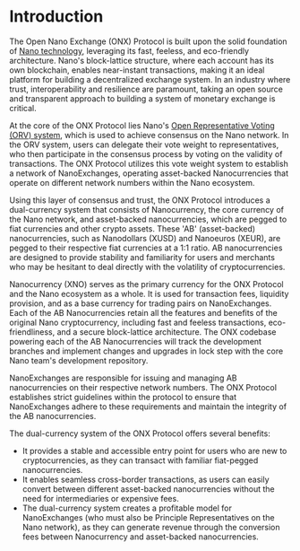 # Introduction

The Open Nano Exchange (ONX) Protocol is built upon the solid foundation of [Nano technology](nano.org), leveraging its fast, feeless, and eco-friendly architecture. Nano's block-lattice structure, where each account has its own blockchain, enables near-instant transactions, making it an ideal platform for building a decentralized exchange system. In an industry where trust, interoperability and resilience are paramount, taking an open source and transparent approach to building a system of monetary exchange is critical. 

At the core of the ONX Protocol lies Nano's [Open Representative Voting (ORV) system](https://docs.nano.org/protocol-design/orv-consensus/), which is used to achieve consensus on the Nano network. In the ORV system, users can delegate their vote weight to representatives, who then participate in the consensus process by voting on the validity of transactions. The ONX Protocol utilizes this vote weight system to establish a network of NanoExchanges, operating asset-backed Nanocurrencies that operate on different network numbers within the Nano ecosystem.

Using this layer of consensus and trust, the ONX Protocol introduces a dual-currency system that consists of Nanocurrency, the core currency of the Nano network, and asset-backed nanocurrencies, which are pegged to fiat currencies and other crypto assets. These 'AB' (asset-backed) nanocurrencies, such as Nanodollars (XUSD) and Nanoeuros (XEUR), are pegged to their respective fiat currencies at a 1:1 ratio. AB nanocurrencies are designed to provide stability and familiarity for users and merchants who may be hesitant to deal directly with the volatility of cryptocurrencies.


Nanocurrency (XNO) serves as the primary currency for the ONX Protocol and the Nano ecosystem as a whole. It is used for transaction fees, liquidity provision, and as a base currency for trading pairs on NanoExchanges. Each of the AB Nanocurrencies retain all the features and benefits of the original Nano cryptocurrency, including fast and feeless transactions, eco-friendliness, and a secure block-lattice architecture. The ONX codebase powering each of the AB Nanocurrencies will track the development branches and implement changes and upgrades in lock step with the core Nano team's development repository.

NanoExchanges are responsible for issuing and managing AB nanocurrencies on their respective network numbers. The ONX Protocol establishes strict guidelines within the protocol to ensure that NanoExchanges adhere to these requirements and maintain the integrity of the AB nanocurrencies.

The dual-currency system of the ONX Protocol offers several benefits:
- It provides a stable and accessible entry point for users who are new to cryptocurrencies, as they can transact with familiar fiat-pegged nanocurrencies.
- It enables seamless cross-border transactions, as users can easily convert between different asset-backed nanocurrencies without the need for intermediaries or expensive fees.
- The dual-currency system creates a profitable model for NanoExchanges (who must also be Principle Representatives on the Nano network), as they can generate revenue through the conversion fees between Nanocurrency and asset-backed nanocurrencies.
